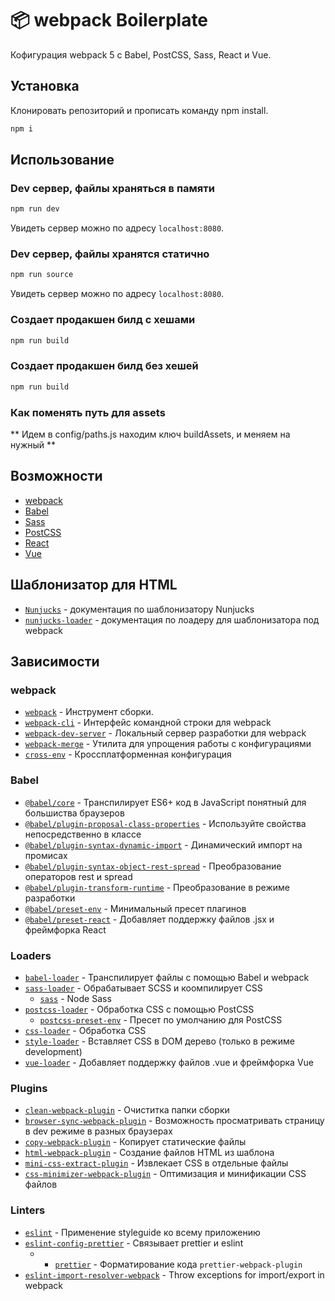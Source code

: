 # 📦 webpack Boilerplate

Кофигурация webpack 5 с Babel, PostCSS, Sass, React и Vue.

## Установка

Клонировать репозиторий и прописать команду npm install.

```bash
npm i
```

## Использование

### Dev сервер, файлы храняться в памяти

```bash
npm run dev
```

Увидеть сервер можно по адресу `localhost:8080`.

### Dev сервер, файлы хранятся статично

```bash
npm run source
```

Увидеть сервер можно по адресу `localhost:8080`.

### Создает продакшен билд с хешами

```bash
npm run build
```

### Создает продакшен билд без хешей

```bash
npm run build
```

### Как поменять путь для assets

** Идем в config/paths.js находим ключ buildAssets, и меняем на нужный **

## Возможности

- [webpack](https://webpack.js.org/)
- [Babel](https://babeljs.io/)
- [Sass](https://sass-lang.com/)
- [PostCSS](https://postcss.org/)
- [React](https://reactjs.org/)
- [Vue](https://vuejs.org/)

## Шаблонизатор для HTML

- [`Nunjucks`](https://mozilla.github.io/nunjucks/templating.html) - документация по шаблонизатору Nunjucks
- [`nunjucks-loader`](https://ogonkov.github.io/nunjucks-loader/) - документация по лоадеру для шаблонизатора под webpack

## Зависимости

### webpack

- [`webpack`](https://github.com/webpack/webpack) - Инструмент сборки.
- [`webpack-cli`](https://github.com/webpack/webpack-cli) - Интерфейс командной строки для webpack
- [`webpack-dev-server`](https://github.com/webpack/webpack-dev-server) - Локальный сервер разработки для webpack
- [`webpack-merge`](https://github.com/survivejs/webpack-merge) - Утилита для упрощения работы с конфигурациями
- [`cross-env`](https://github.com/kentcdodds/cross-env) - Кроссплатформенная конфигурация

### Babel

- [`@babel/core`](https://www.npmjs.com/package/@babel/core) - Транспилирует ES6+ код в JavaScript понятный для большиства браузеров
- [`@babel/plugin-proposal-class-properties`](https://babeljs.io/docs/en/babel-plugin-proposal-class-properties) - Используйте свойства непосредственно в классе
- [`@babel/plugin-syntax-dynamic-import`](https://babeljs.io/docs/en/babel-plugin-syntax-dynamic-import) - Динамический импорт на промисах
- [`@babel/plugin-syntax-object-rest-spread`](https://babeljs.io/docs/en/babel-plugin-syntax-object-rest-spread) - Преобразование операторов rest и spread
- [`@babel/plugin-transform-runtime`](https://babeljs.io/docs/en/babel-plugin-transform-runtime) - Преобразование в режиме разработки
- [`@babel/preset-env`](https://babeljs.io/docs/en/babel-preset-env) - Минимальный пресет плагинов
- [`@babel/preset-react`](https://babeljs.io/docs/en/babel-preset-react) - Добавляет поддержку файлов .jsx и фреймфорка React

### Loaders

- [`babel-loader`](https://webpack.js.org/loaders/babel-loader/) - Транспилирует файлы с помощью Babel и webpack
- [`sass-loader`](https://webpack.js.org/loaders/sass-loader/) - Обрабатывает SCSS и коомпилирует CSS
  - [`sass`](https://www.npmjs.com/package/sass) - Node Sass
- [`postcss-loader`](https://webpack.js.org/loaders/postcss-loader/) - Обработка CSS с помощью PostCSS
  - [`postcss-preset-env`](https://www.npmjs.com/package/postcss-preset-env) - Пресет по умолчанию для PostCSS
- [`css-loader`](https://webpack.js.org/loaders/css-loader/) - Обработка CSS
- [`style-loader`](https://webpack.js.org/loaders/style-loader/) - Вставляет CSS в DOM дерево (только в режиме development)
- [`vue-loader`](https://github.com/vuejs/vue-loader) - Добавляет поддержку файлов .vue и фреймфорка Vue

### Plugins

- [`clean-webpack-plugin`](https://github.com/johnagan/clean-webpack-plugin) - Очиститка папки сборки
- [`browser-sync-webpack-plugin`](https://github.com/Va1/browser-sync-webpack-plugin) - Возможность просматривать страницу в dev режиме в разных браузерах
- [`copy-webpack-plugin`](https://github.com/webpack-contrib/copy-webpack-plugin) - Копирует статические файлы
- [`html-webpack-plugin`](https://github.com/jantimon/html-webpack-plugin) - Создание файлов HTML из шаблона
- [`mini-css-extract-plugin`](https://github.com/webpack-contrib/mini-css-extract-plugin) - Извлекает CSS в отдельные файлы
- [`css-minimizer-webpack-plugin`](https://webpack.js.org/plugins/css-minimizer-webpack-plugin/) - Оптимизация и минификации CSS файлов

### Linters

- [`eslint`](https://github.com/eslint/eslint) - Применение styleguide ко всему приложению
- [`eslint-config-prettier`](https://github.com/prettier/eslint-config-prettier) - Связывает prettier и eslint
  - - [`prettier`](https://github.com/prettier/prettier) - Форматирование кода `prettier-webpack-plugin`
- [`eslint-import-resolver-webpack`](https://github.com/benmosher/eslint-plugin-import/tree/master/resolvers/webpack) - Throw exceptions for import/export in webpack
